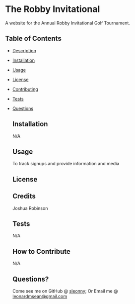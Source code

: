 # The Robby Invitational

A website for the Annual Robby Invitational Golf Tournament.

## Table of Contents

- [Description](#description)
- [Installation](#installation)
- [Usage](#usage)
- [License](#license)
- [Contributing](#contributing)
- [Tests](#tests)
- [Questions](#questions)

  ## Installation

  N/A

  ## Usage

  To track signups and provide information and media

  ## License

  ## Credits

  Joshua Robinson

  ## Tests

  N/A

  ## How to Contribute

  N/A

  ## Questions?

  Come see me on GitHub @ [sleonny](https://github.com/sleonny);
  Or
  Email me @ leonardmsean@gmail.com
